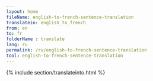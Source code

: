 ```yaml
---
layout: home
fileName: english-to-french-sentence-translation
translatein: english_to_french
from: en
to: fr
folderName : translate
lang: ru
permalink: /ru/english-to-french-sentence-translation
tool: english-to-french-sentence-translation
---
```

{% include section/translateinto.html %}